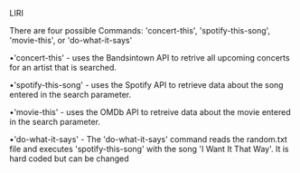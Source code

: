 LIRI 

There are four possible Commands: 'concert-this', 'spotify-this-song', 'movie-this', or 'do-what-it-says'

•'concert-this' - uses the Bandsintown API to retrive all upcoming concerts for an artist that is searched. 

•'spotify-this-song' - uses the Spotify API to retrieve data about the song entered in the search parameter. 

•'movie-this' - uses the OMDb API to retreive data about the movie entered in the search parameter. 

•'do-what-it-says' - The 'do-what-it-says' command reads the random.txt file and executes 'spotify-this-song' with the song 'I Want It That Way'. It is hard coded but can be changed



